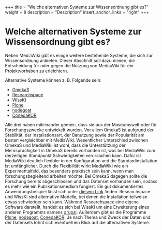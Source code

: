 +++
title = "Welche alternativen Systeme zur Wissensordnung gibt es?"
weight = 8
description = "Description"
insert_anchor_links = "right"
+++

# Welche alternativen Systeme zur Wissensordnung gibt es?
Neben MediaWiki gibt es einige weitere bestehende Systeme, die sich zur Wissensordnung anbieten. Dieser Abschnitt soll dazu dienen, die Entscheidung für oder gegen die Nutzung von MediaWiki für ein Projektvorhaben zu erleichtern.

Alternative Systeme können z. B. Folgende sein:
- [OmekaS](https://omeka.org/s/)
- [Researchspace](https://www.researchspace.org/)
- [WissKi](http://wiss-ki.eu/)
- [Plone](https://plone.com/index.html)
- [nodegoat](https://github.com/nodegoat/nodegoat)
- [ConedaKOR](https://kor.uni-frankfurt.de/)

Alle drei haben miteinander gemein, dass sie aus der Museumswelt oder für Forschungszwecke entwickelt wurden. Vor allem OmekaS ist aufgrund der Stabilität, der Installationsart, der Benutzung sowie der Popularität am besten vergleichbar mit MediaWiki. Wesentlicher Unterschied zwischen OmekaS und MediaWiki ist wohl, dass die Unterstützung der Mehrsprachigkeit in OmekaS bereits vorhanden ist, was bei MediaWiki zum derzeitigen Standpunkt Schwierigkeiten verursachen kann. Dafür ist MediaWiki deutlich flexibler in der Konfiguration und die Standardinstallation ist umfänglicher. Durch die Flexibilität wirkt MediaWiki wie ein Experimentalfeld, das besonders praktisch sein kann, wenn man forschungsbegleitend arbeiten möchte. Bei OmekaS dagegen sollte die Forschung bereits abgeschlossen und das Datenset vorhanden sein, sodass es mehr wie ein Publikationsmedium fungiert. Ein gut dokumentiertes Anwendungsbeispiel lässt sich unter [diesem Link](https://medium.com/digirati-ch/science-in-the-making-first-workshop-7ea364925010) finden.
Researchspace und WissKi sind alternative Modelle, bei denen die Installation teilweise etwas schwieriger sein kann. Während Researchspace eine eigene Software darstellt, handelt es sich bei WissKi um eine Erweiterung eines anderen Programms namens [drupal](https://www.drupal.org/). Außerdem gibt es die Programme [Plone](https://plone.com/index.html), [nodegoat](https://github.com/nodegoat/nodegoat), [ConedaKOR](https://kor.uni-frankfurt.de/). Je nach Thema und Zweck der Daten und der Datensets lohnt sich eventuell ein Blick auf die alternativen Systeme.